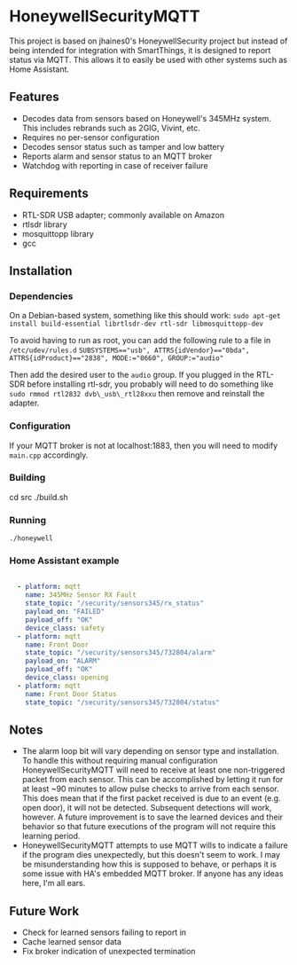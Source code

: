 # HoneywellSecurityMQTT

This project is based on jhaines0's HoneywellSecurity project but instead of being intended for integration with SmartThings, it is designed to report status via MQTT.  This allows it to easily be used with other systems such as Home Assistant.


## Features
 - Decodes data from sensors based on Honeywell's 345MHz system.  This includes rebrands such as 2GIG, Vivint, etc.
 - Requires no per-sensor configuration
 - Decodes sensor status such as tamper and low battery
 - Reports alarm and sensor status to an MQTT broker
 - Watchdog with reporting in case of receiver failure


## Requirements
 - RTL-SDR USB adapter; commonly available on Amazon
 - rtlsdr library
 - mosquittopp library
 - gcc

## Installation
### Dependencies
On a Debian-based system, something like this should work:
  `sudo apt-get install build-essential librtlsdr-dev rtl-sdr libmosquittopp-dev`

To avoid having to run as root, you can add the following rule to a file in `/etc/udev/rules.d`
  `SUBSYSTEMS=="usb", ATTRS{idVendor}=="0bda", ATTRS{idProduct}=="2838", MODE:="0660", GROUP:="audio"`

Then add the desired user to the `audio` group.
If you plugged in the RTL-SDR before installing rtl-sdr, you probably will need to do something like `sudo rmmod rtl2832 dvb\_usb\_rtl28xxu` then remove and reinstall the adapter.

### Configuration
If your MQTT broker is not at localhost:1883, then you will need to modify `main.cpp` accordingly.
### Building

  cd src
  ./build.sh

### Running
  `./honeywell`

### Home Assistant example
```yaml

  - platform: mqtt
    name: 345MHz Sensor RX Fault
    state_topic: "/security/sensors345/rx_status"
    payload_on: "FAILED"
    payload_off: "OK"
    device_class: safety
  - platform: mqtt
    name: Front Door
    state_topic: "/security/sensors345/732804/alarm"
    payload_on: "ALARM"
    payload_off: "OK"
    device_class: opening
  - platform: mqtt
    name: Front Door Status
    state_topic: "/security/sensors345/732804/status"

```

## Notes
 - The alarm loop bit will vary depending on sensor type and installation.  To handle this without requiring manual configuration HoneywellSecurityMQTT will need to receive at least one non-triggered packet from each sensor.  This can be accomplished by letting it run for at least ~90 minutes to allow pulse checks to arrive from each sensor.  This does mean that if the first packet received is due to an event (e.g. open door), it will not be detected.  Subsequent detections will work, however.  A future improvement is to save the learned devices and their behavior so that future executions of the program will not require this learning period.
 - HoneywellSecurityMQTT attempts to use MQTT wills to indicate a failure if the program dies unexpectedly, but this doesn't seem to work.  I may be misunderstanding how this is supposed to behave, or perhaps it is some issue with HA's embedded MQTT broker.  If anyone has any ideas here, I'm all ears.

## Future Work
 - Check for learned sensors failing to report in
 - Cache learned sensor data
 - Fix broker indication of unexpected termination
